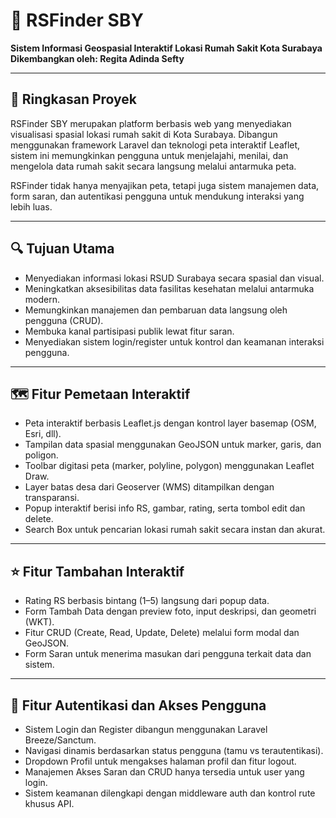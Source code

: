 # 🏥 RSFinder SBY  
**Sistem Informasi Geospasial Interaktif Lokasi Rumah Sakit Kota Surabaya**  
**Dikembangkan oleh: Regita Adinda Sefty**

---

## 🧭 Ringkasan Proyek  
RSFinder SBY merupakan platform berbasis web yang menyediakan visualisasi spasial lokasi rumah sakit di Kota Surabaya. Dibangun menggunakan framework Laravel dan teknologi peta interaktif Leaflet, sistem ini memungkinkan pengguna untuk menjelajahi, menilai, dan mengelola data rumah sakit secara langsung melalui antarmuka peta.

RSFinder tidak hanya menyajikan peta, tetapi juga sistem manajemen data, form saran, dan autentikasi pengguna untuk mendukung interaksi yang lebih luas.

---

## 🔍 Tujuan Utama  
- Menyediakan informasi lokasi RSUD Surabaya secara spasial dan visual.  
- Meningkatkan aksesibilitas data fasilitas kesehatan melalui antarmuka modern.  
- Memungkinkan manajemen dan pembaruan data langsung oleh pengguna (CRUD).  
- Membuka kanal partisipasi publik lewat fitur saran.  
- Menyediakan sistem login/register untuk kontrol dan keamanan interaksi pengguna.  

---

## 🗺️ Fitur Pemetaan Interaktif  
- Peta interaktif berbasis Leaflet.js dengan kontrol layer basemap (OSM, Esri, dll).  
- Tampilan data spasial menggunakan GeoJSON untuk marker, garis, dan poligon.  
- Toolbar digitasi peta (marker, polyline, polygon) menggunakan Leaflet Draw.  
- Layer batas desa dari Geoserver (WMS) ditampilkan dengan transparansi.  
- Popup interaktif berisi info RS, gambar, rating, serta tombol edit dan delete.  
- Search Box untuk pencarian lokasi rumah sakit secara instan dan akurat.  

---

## ⭐ Fitur Tambahan Interaktif  
- Rating RS berbasis bintang (1–5) langsung dari popup data.  
- Form Tambah Data dengan preview foto, input deskripsi, dan geometri (WKT).  
- Fitur CRUD (Create, Read, Update, Delete) melalui form modal dan GeoJSON.  
- Form Saran untuk menerima masukan dari pengguna terkait data dan sistem.  

---

## 🔐 Fitur Autentikasi dan Akses Pengguna  
- Sistem Login dan Register dibangun menggunakan Laravel Breeze/Sanctum.  
- Navigasi dinamis berdasarkan status pengguna (tamu vs terautentikasi).  
- Dropdown Profil untuk mengakses halaman profil dan fitur logout.  
- Manajemen Akses Saran dan CRUD hanya tersedia untuk user yang login.  
- Sistem keamanan dilengkapi dengan middleware auth dan kontrol rute khusus API.  
